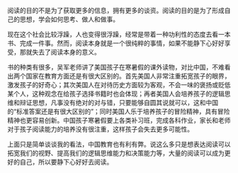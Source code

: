 ​	阅读的目的不是为了获取更多的信息，拥有更多的谈资。阅读的目的是为了形成自己的思想，学会如何思考、做人和做事。

​	现在这个社会比较浮躁，人也变得很浮躁，经常是带着一种功利性的态度去看一本书、完成一件事。然而，阅读本身就是一个很纯粹的事情，如果不能静下心好好享受，那就失去了阅读本身的意义。

​	书的种类有很多，吴军老师讲了美国孩子在寒暑假的课外读物，对比中国，不难看出两个国家在教育方面还是有很大区别的。首先美国人非常注重拓宽孩子的眼界，激发孩子的好奇心；其次美国人在对待历史方面较为客观，不会一味的褒扬或贬低某个人，这种观念在给孩子选择书籍时也会体现；再者美国人会培养孩子的逻辑思维和辩证思想，凡事没有绝对的对与错，只要能够自圆其说就可以，这和中国的“标准答案还是有很大区别的”；同时美国人乐于培养孩子的冒险精神，具有冒险精神也更容易创新。中国孩子寒暑假要上各类补习班，完成各科作业，家长和老师对于孩子阅读能力的培养没有很注重，这样孩子会失去更多可能性。

​	上面只是简单谈谈我的看法，中国教育也有利有弊。说这么多只是想表达阅读可以拓宽我们的视野、提高我们的逻辑思维能力和决策能力等，大量的阅读可以成为更好的自己，所以要静下心好好去阅读。